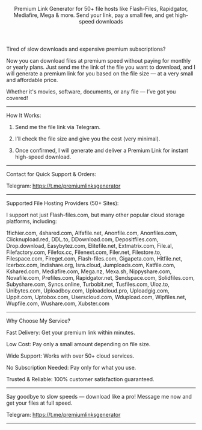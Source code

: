<header>

<!--
  <<< Author notes: Course header >>>
  Include a 1280×640 image, course title in sentence case, and a concise description in emphasis.
  In your repository settings: enable template repository, add your 1280×640 social image, auto delete head branches.
  Add your open source license, GitHub uses MIT license.
-->

Premium Link Generator for 50+ file hosts like Flash-Files, Rapidgator, Mediafire, Mega & more. Send your link, pay a small fee, and get high-speed downloads
</header>

<!--
  <<< Author notes: Step 1 >>>
  Choose 3-5 steps for your course.
  The first step is always the hardest, so pick something easy!
  Link to docs.github.com for further explanations.
  Encourage users to open new tabs for steps!
-->
Tired of slow downloads and expensive premium subscriptions?

Now you can download files at premium speed without paying for monthly or yearly plans. Just send me the link of the file you want to download, and I will generate a premium link for you based on the file size — at a very small and affordable price.

Whether it's movies, software, documents, or any file — I’ve got you covered!


---

How It Works:

1. Send me the file link via Telegram.

2. I’ll check the file size and give you the cost (very minimal).

3. Once confirmed, I will generate and deliver a Premium Link for instant high-speed download.

---

Contact for Quick Support & Orders:

Telegram: https://t.me/premiumlinksgenerator


---

Supported File Hosting Providers (50+ Sites):

I support not just Flash-files.com, but many other popular cloud storage platforms, including:

1fichier.com, 4shared.com, Alfafile.net, Anonfile.com, Anonfiles.com, Clicknupload.red, DDL.to, DDownload.com, Depositfiles.com, Drop.download, Easybytez.com, Elitefile.net, Extmatrix.com, File.al, Filefactory.com, Filefox.cc, Filenext.com, Filer.net, Filestore.to, Filespace.com, Fireget.com, Flash-files.com, Gigapeta.com, Hitfile.net, Icerbox.com, Indishare.org, Isra.cloud, Jumploads.com, Katfile.com, Kshared.com, Mediafire.com, Mega.nz, Mexa.sh, Nippyshare.com, Novafile.com, Prefiles.com, Rapidgator.net, Sendspace.com, Solidfiles.com, Subyshare.com, Syncs.online, Turbobit.net, Tusfiles.com, Uloz.to, Unibytes.com, Uploadboy.com, Uploadcloud.pro, Uploadgig.com, Uppit.com, Uptobox.com, Userscloud.com, Wdupload.com, Wipfiles.net, Wupfile.com, Wushare.com, Xubster.com

---

Why Choose My Service?

Fast Delivery: Get your premium link within minutes.

Low Cost: Pay only a small amount depending on file size.

Wide Support: Works with over 50+ cloud services.

No Subscription Needed: Pay only for what you use.

Trusted & Reliable: 100% customer satisfaction guaranteed.



---

Say goodbye to slow speeds — download like a pro!
Message me now and get your files at full speed.

Telegram: https://t.me/premiumlinksgenerator


<footer>

<!--
  <<< Author notes: Footer >>>
  Add a link to get support, GitHub status page, code of conduct, license link.
-->

---
</footer>
